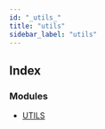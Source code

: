 ```yaml
---
id: "_utils_"
title: "utils"
sidebar_label: "utils"
---
```


## Index

### Modules

* [UTILS](_utils_.utils.md)
